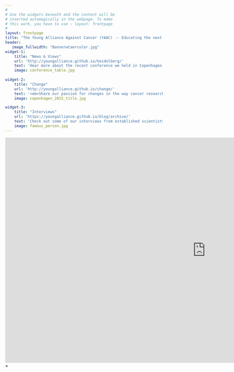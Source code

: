 ```yaml
---
#
# Use the widgets beneath and the content will be
# inserted automagically in the webpage. To make
# this work, you have to use › layout: frontpage
#
layout: frontpage
title: "The Young Alliance Against Cancer (YAAC) -- Educating the next generation of cancer researchers"
header:
   image_fullwidth: "Bannerwtaercolor.jpg"
widget-1:
    title: "News & Views"
    url: 'http://youngalliance.github.io/heidelberg/'
    text: 'Hear more about the recent conference we held in Copenhagen, covering a wide range of early-researcher topics, from career advice to open access publishing on our blog.'
    image: conference_table.jpg
    
widget-2:
    title: "Change"
    url: 'http://youngalliance.github.io/change/'
    text: '<em>Share our passion for changes in the way cancer research is done?</em> Connect with us and hear our vision for the future of cancer research.  Or share your ideas on how a grassroots organization should be shaking up the research community'
    image: copenhagen_2015_title.jpg

widget-3:
    title: "Interviews"
    url: 'https://youngalliance.github.io/blog/archive/'
    text: 'Check out some of our interviews from established scientists on the journey they took on their way to scientific success, what advice they have for young researchers, and what trends they see shaping the future of science'
    image: famous_person.jpg
---
```



<div id="videoModal" class="reveal-modal large" data-reveal="">
  <div class="flex-video widescreen vimeo" style="display: block;">
    <iframe width="1280" height="720" src="https://www.youtube.com/embed/3b5zCFSmVvU" frameborder="0" allowfullscreen></iframe>
  </div>
  <a class="close-reveal-modal">&#215;</a>
</div>
